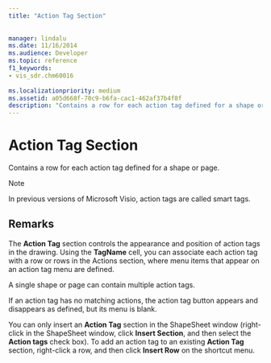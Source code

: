 ```yaml
---
title: "Action Tag Section"
 
 
manager: lindalu
ms.date: 11/16/2014
ms.audience: Developer
ms.topic: reference
f1_keywords:
- vis_sdr.chm60016
 
ms.localizationpriority: medium
ms.assetid: a05d668f-70c9-b6fa-cac1-462af37b4f8f
description: "Contains a row for each action tag defined for a shape or page."
---
```


# Action Tag Section

Contains a row for each action tag defined for a shape or page.
  
> [!NOTE]
> In previous versions of Microsoft Visio, action tags are called smart tags. 
  
## Remarks

The **Action Tag** section controls the appearance and position of action tags in the drawing. Using the **TagName** cell, you can associate each action tag with a row or rows in the Actions section, where menu items that appear on an action tag menu are defined. 
  
 A single shape or page can contain multiple action tags. 
  
If an action tag has no matching actions, the action tag button appears and disappears as defined, but its menu is blank.
  
You can only insert an **Action Tag** section in the ShapeSheet window (right-click in the ShapeSheet window, click **Insert Section**, and then select the **Action tags** check box). To add an action tag to an existing **Action Tag** section, right-click a row, and then click **Insert Row** on the shortcut menu. 
  


